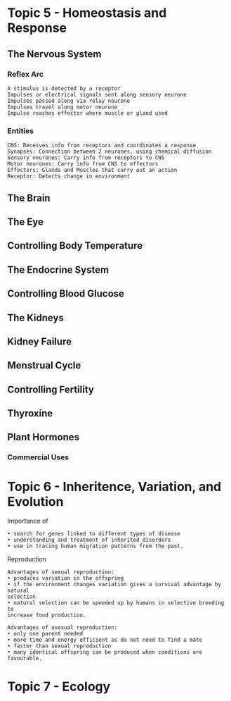 # Topic 5 - Homeostasis and Response

## The Nervous System

### Reflex Arc
```
A stimulus is detected by a receptor
Impulses or electrical signals sent along sensory neurone
Impulses passed along via relay neurone
Impulses travel along motor neurone
Impulse reaches effector where muscle or gland used
```

### Entities
```
CNS: Receives info from receptors and coordinates a response
Synapses: Connection between 2 neurones, using chemical diffusion
Sensory neurones: Carry info from receptors to CNS
Motor neurones: Carry info from CNS to effectors
Effectors: Glands and Muscles that carry out an action
Receptor: Detects change in environment
```

## The Brain



## The Eye

## Controlling Body Temperature

## The Endocrine System

## Controlling Blood Glucose

## The Kidneys

## Kidney Failure

## Menstrual Cycle

## Controlling Fertility

## Thyroxine

## Plant Hormones

### Commercial Uses

# Topic 6 - Inheritence, Variation, and Evolution

Importance of 
```
• search for genes linked to different types of disease
• understanding and treatment of inherited disorders
• use in tracing human migration patterns from the past.
```

Reproduction
```
Advantages of sexual reproduction:
• produces variation in the offspring
• if the environment changes variation gives a survival advantage by natural
selection
• natural selection can be speeded up by humans in selective breeding to
increase food production.

Advantages of asexual reproduction:
• only one parent needed
• more time and energy efficient as do not need to find a mate
• faster than sexual reproduction
• many identical offspring can be produced when conditions are favourable.
```

# Topic 7 - Ecology
